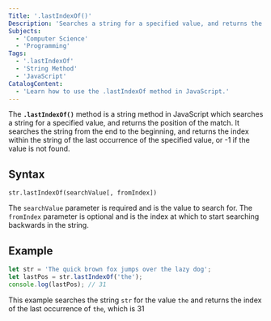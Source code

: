 ```yaml
---
Title: '.lastIndexOf()' 
Description: 'Searches a string for a specified value, and returns the position of the match.'
Subjects:
  - 'Computer Science'
  - 'Programming'
Tags:
  - '.lastIndexOf'
  - 'String Method'
  - 'JavaScript'
CatalogContent:
  - 'Learn how to use the .lastIndexOf method in JavaScript.'
---
```


The **`.lastIndexOf()`** method is a string method in JavaScript which searches a string for a specified value, and returns the position of the match. It searches the string from the end to the beginning, and returns the index within the string of the last occurrence of the specified value, or -1 if the value is not found.

## Syntax

```
str.lastIndexOf(searchValue[, fromIndex])
```

The `searchValue` parameter is required and is the value to search for. The `fromIndex` parameter is optional and is the index at which to start searching backwards in the string.

## Example

```javascript
let str = 'The quick brown fox jumps over the lazy dog';
let lastPos = str.lastIndexOf('the');
console.log(lastPos); // 31
```

This example searches the string `str` for the value `the` and returns the index of the last occurrence of `the`, which is 31
